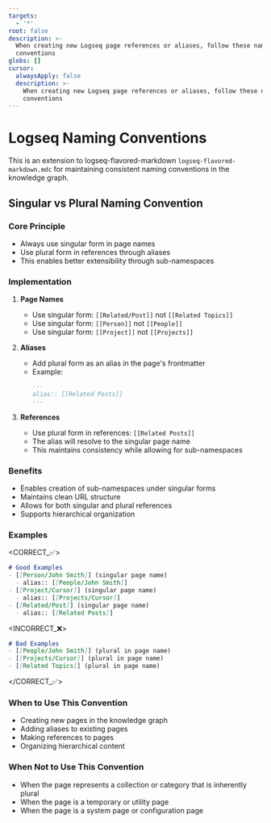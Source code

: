 ```yaml
---
targets:
  - '*'
root: false
description: >-
  When creating new Logseq page references or aliases, follow these naming
  conventions
globs: []
cursor:
  alwaysApply: false
  description: >-
    When creating new Logseq page references or aliases, follow these naming
    conventions
---
```

# Logseq Naming Conventions
This is an extension to logseq-flavored-markdown `logseq-flavored-markdown.mdc` for maintaining consistent naming conventions in the knowledge graph.

## Singular vs Plural Naming Convention

### Core Principle
- Always use singular form in page names
- Use plural form in references through aliases
- This enables better extensibility through sub-namespaces

### Implementation
1. **Page Names**
   - Use singular form: `[[Related/Post]]` not `[[Related Topics]]`
   - Use singular form: `[[Person]]` not `[[People]]`
   - Use singular form: `[[Project]]` not `[[Projects]]`

2. **Aliases**
   - Add plural form as an alias in the page's frontmatter
   - Example:
     ```markdown
     ---
     alias:: [[Related Posts]]
     ---
     ```

3. **References**
   - Use plural form in references: `[[Related Posts]]`
   - The alias will resolve to the singular page name
   - This maintains consistency while allowing for sub-namespaces

### Benefits
- Enables creation of sub-namespaces under singular forms
- Maintains clean URL structure
- Allows for both singular and plural references
- Supports hierarchical organization

### Examples

<CORRECT_✅>
```markdown
# Good Examples
- [[Person/John Smith]] (singular page name)
  - alias:: [[People/John Smith]]
- [[Project/Cursor]] (singular page name)
  - alias:: [[Projects/Cursor]]
- [[Related/Post]] (singular page name)
  - alias:: [[Related Posts]]
```

<INCORRECT_❌>
```markdown
# Bad Examples
- [[People/John Smith]] (plural in page name)
- [[Projects/Cursor]] (plural in page name)
- [[Related Topics]] (plural in page name)
```
</CORRECT_✅>

### When to Use This Convention
- Creating new pages in the knowledge graph
- Adding aliases to existing pages
- Making references to pages
- Organizing hierarchical content

### When Not to Use This Convention
- When the page represents a collection or category that is inherently plural
- When the page is a temporary or utility page
- When the page is a system page or configuration page
